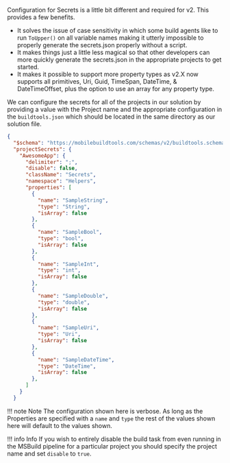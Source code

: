 Configuration for Secrets is a little bit different and required for v2. This provides a few benefits.

- It solves the issue of case sensitivity in which some build agents like to run `ToUpper()` on all variable names making it utterly impossible to properly generate the secrets.json properly without a script.
- It makes things just a little less magical so that other developers can more quickly generate the secrets.json in the appropriate projects to get started.
- It makes it possible to support more property types as v2.X now supports all primitives, Uri, Guid, TimeSpan, DateTime, & DateTimeOffset, plus the option to use an array for any property type.

We can configure the secrets for all of the projects in our solution by providing a value with the Project name and the appropriate configuration in the `buildtools.json` which should be located in the same directory as our solution file.

```json
{
  "$schema": "https://mobilebuildtools.com/schemas/v2/buildtools.schema.json",
  "projectSecrets": {
    "AwesomeApp": {
      "delimiter": ";",
      "disable": false,
      "className": "Secrets",
      "namespace": "Helpers",
      "properties": [
        {
          "name": "SampleString",
          "type": "String",
          "isArray": false
        },
        {
          "name": "SampleBool",
          "type": "bool",
          "isArray": false
        },
        {
          "name": "SampleInt",
          "type": "int",
          "isArray": false
        },
        {
          "name": "SampleDouble",
          "type": "double",
          "isArray": false
        },
        {
          "name": "SampleUri",
          "type": "Uri",
          "isArray": false
        },
        {
          "name": "SampleDateTime",
          "type": "DateTime",
          "isArray": false
        },
      ]
    }
  }
```

!!! note Note
    The configuration shown here is verbose. As long as the Properties are specified with a `name` and `type` the rest of the values shown here will default to the values shown.

!!! info Info
    If you wish to entirely disable the build task from even running in the MSBuild pipeline for a particular project you should specify the project name and set `disable` to `true`.